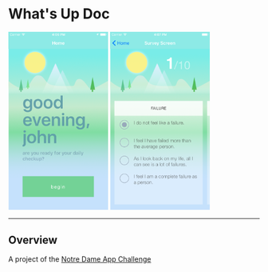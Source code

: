 # What's Up Doc

<img src="current_screenshots/home.png" width="200">
<img src="current_screenshots/survey.png" width="200">

----
## Overview
A project of the [Notre Dame App Challenge](http://mobile.nd.edu/appchallenge/)
